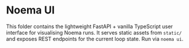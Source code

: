 # Noema UI

This folder contains the lightweight FastAPI + vanilla TypeScript user interface for visualising Noema runs. It serves static assets from `static/` and exposes REST endpoints for the current loop state. Run via `noema ui`.
